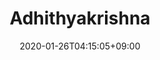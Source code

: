 ---
title: Adhithyakrishna
description: Hugo zzo, zdoc theme documentation home page
date: 2020-01-26T04:15:05+09:00
draft: false
# updatesBanner: "Banner - &nbsp; [Hugo ZDoc theme](https://github.com/zzossig/hugo-theme-zdoc) &nbsp; just arrived"
landing:
  height: 500
  image: favicon/android-icon-192x192.png
  title:
    - Adhithyakrishna
  text:
    # - This is Hugo Z Themes documentation site
  titleColor:
  textColor:
  spaceBetweenTitleText: 25
  buttons:
    - link: resources/documents/Adhithya_resume.pdf
      text: Download my Resume
      color: primary
  # backgroundImage: 
    # src: images/landscape.jpg
    # height: 600
footer:
  sections:
    - title: General
      links:
        - title: Docs
          link: https://gohugo.io/
        - title: Learn
          link: https://gohugo.io/
        - title: Showcase
          link: https://gohugo.io/
        - title: Blog
          link: https://gohugo.io/
    - title: resources
      links:
        - title: GitHub
          link: https://gohugo.io/
        - title: Releases
          link: https://gohugo.io/
        - title: Spectrum
          link: https://gohugo.io/
        - title: Telemetry
          link: https://gohugo.io/
    - title: Features
      links:
        - title: GitHub
          link: https://gohugo.io/
        - title: Releases
          link: https://gohugo.io/
        - title: Spectrum
          link: https://gohugo.io/
        - title: Telemetry
          link: https://gohugo.io/
  contents: 
    align: left
    applySinglePageCss: false
    markdown:
      |
      ## Akrishna
      Copyright © 2021. All rights reserved.

sections:
  - bgcolor: primary
    type: card
    description: "I am a computer science student with an infinite zeal to design and build scalable web applications. I previously worked as a software development engineer at Skava Systems. I have completed my masters degree in Computer and Information Sciences from University at Buffalo and would be joining Cerner Corporation in Fall 2021."
    header: 
      title: About me
      hlcolor: "#3F51B5"
      color: 
      fontSize: 32
      width: 290
    cards:
      - subtitle: Leader
        subtitlePosition: center
        # description: "Lorem ipsum dolor sit amet, consectetur adipiscing elit. Fusce id eleifend erat. Integer eget mattis augue."
        image: images/section/keyboard.png
        color: white
        # button: 
        #   name: Naver
        #   link: https://gohugo.io/
        #   size: large
        #   target: _blank
        #   color: 'white'
        #   bgcolor: '#283593'
      - subtitle: Team Worker
        subtitlePosition: center
        # description: "Lorem ipsum dolor sit amet, consectetur adipiscing elit. Fusce id eleifend erat. Integer eget mattis augue. Suspendisse semper laoreet tortor sed convallis. Nulla ac euismod lorem"
        image: images/section/processor.png
        color: white
        # button: 
        #   name: Google
        #   link: https://gohugo.io/
        #   size: large
        #   target: _blank
        #   color: 'white'
        #   bgcolor: '#283593'
      - subtitle: Fast Learner
        subtitlePosition: center
        # description: "Lorem ipsum dolor sit amet, consectetur adipiscing elit. Fusce id eleifend erat. Integer eget mattis augue. Suspendisse semper laoreet tortor sed convallis. Nulla ac euismod lorem"
        image: images/section/root-server.png
        color: white
        # button: 
        #   name: Yahoo
        #   link: https://gohugo.io/
        #   size: large
        #   target: _blank
        #   color: 'white'
        #   bgcolor: '#283593'
      - subtitle: Problem Solver
        subtitlePosition: center
        image: images/section/root-server.png
        color: white
  - bgcolor: primary
    type: normal
    # description: "Lorem ipsum dolor sit amet, consectetur adipiscing elit. Fusce id eleifend erat. Integer eget mattis augue. Suspendisse semper laoreet tortor sed convallis. Nulla ac euismod lorem"
    header:
      title: Work experience
      hlcolor: "#3F51B5"
      color: 
      fontSize: 32
      width: 340
    body:      
      cards:
        - company: Cerner Corporation
          subtitlePosition: left
          position: Academy Software Engineer
          timestamp : Fall 2021
          image: images/section/root-server.png
          imagePosition: left
          description :
            - point: Incoming software engineer joining the company in Fall 2021.
        - company: Skava systems
          subtitlePosition: left
          position: Software Development Engineer
          timestamp : Jun 2016 - Jun 2019, Coimbatore, India 
          image: images/section/root-server.png
          imagePosition: left
          description:
            - point: Achieved a 12% increase in product search accuracy by engineering migration tool using the Spring framework to index around 2 million product data from the MySQL database into Apache Solr.
            - point: Planned and employed a test-driven development approach to develop restful microservices using Spring framework, MySQL database, OAuth2 for authentication and, and Apache Solr for caching.
            - point: Reduced page load time by 50% from 4 seconds to 2 seconds by designing and developing jQuery plugins.
        - company: Skava systems
          subtitlePosition: left
          position: Software Development Engineer Intern
          timestamp : Jan 2016 - Jun 2019, Coimbatore, India
          image: images/section/root-server.png
          imagePosition: left
          description:
            - point: Engineered a configuration based modular web scraper using Node.JS and Cheerio to dynamically retrieve product information of up to 5 websites and store them into a MongoDB database.
            - point: Created a complete wedding registry website using HTML5, CSS3, and jQuery.
  - bgcolor: primary
    type: skills
    header:
      title: Skills
      hlcolor: "#3F51B5"
      color: 
      fontSize: 32
      width: 340
    body:
      skills:
        - name:  Java
          image: images/section/keyboard.png
          imagePosition: left
          subtitle: Java
          description:
            - point: Have hands on experience in java datastructures and work experience as a java developer.
        - name: Golang
          image: images/section/keyboard.png
          imagePosition: left
          description:
            - point: Self-taught golang programmer
          subtitle: Golang
        - name: Git
          image: images/section/keyboard.png
          imagePosition: left
          subtitle: Git
          description:
            - point: Have hands on experience in java datastructures and work experience as a java developer.
        - name: Javascript
          image: images/section/keyboard.png
          imagePosition: left
          subtitle: Javascript
          description:
            - point: Have hands on experience in java datastructures and work experience as a java developer.
  - bgcolor: primary
    type: project
    # description: "I am a computer science student with an infinite zeal to design and build scalable web applications. I previously worked as a software development engineer at Skava Systems. I have completed my masters degree in Computer and Information Sciences from University at Buffalo and would be joining Cerner Corporation in Fall 2021."
    header: 
      title: Git projects
      hlcolor: "#3F51B5"
      color: 
      fontSize: 32
      width: 290
    cards:
      - subtitle: BettingLite-Dapp
        subtitlePosition: center
        description: "A blockchain project aimed at providing a decentralized and anonymous betting platform."
        image: images/section/keyboard.png
        color: white
        button: 
          name: Details
          link: https://github.com/adhithyakrishna/BlockChainProject
          size: large
          target: _blank
          color: 'white'
          bgcolor: '#283593'
      - subtitle: Saavn-nodejs  
        subtitlePosition: center
        description: "A node js wrapper for the jio saavn api, the motive of this project is to create a fullstack music streaming website."
        image: images/section/processor.png
        color: white
        button: 
          name: Details
          link: https://github.com/adhithyakrishna/saavn-nodejs
          size: large
          target: _blank
          color: 'white'
          bgcolor: '#283593'
      - subtitle: Twitter Analyzer
        subtitlePosition: center
        description: "Project to analyze rhetoric of prominent public leader’s tweets based on multilingual search, sentiment analysis and topic analysis."
        image: images/section/root-server.png
        color: white
        button: 
          name: Details
          link: https://github.com/adhithyakrishna/Twitter-Analyzer
          size: large
          target: _blank
          color: 'white'
          bgcolor: '#283593'
      - subtitle: Distributed Key Value Storage
        subtitlePosition: center
        description: "This project focuses on implementing a distributed key-value storage system, performing data replictation, data partitioning and automatic failure recovery."
        image: images/section/root-server.png
        color: white
        button: 
          name: Details
          link: https://github.com/adhithyakrishna/Amazon-dynamo-based-key-value-storage
          size: large
          target: _blank
          color: 'white'
          bgcolor: '#283593'
      - subtitle: Distributed Messenger Application
        subtitlePosition: center
        description: "This project implements a distributed messenger application, providing Fifo and total ordering guarantees, supporting concurrent storage and retrieval of messages."
        image: images/section/root-server.png
        color: white
        button: 
          name: Details
          link: https://github.com/adhithyakrishna/Distributed-messenger-application
          size: large
          target: _blank
          color: 'white'
          bgcolor: '#283593'
---